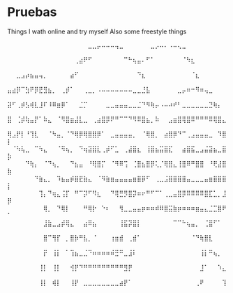 # Pruebas
Things I wath online and try myself
Also some freestyle things

⠀⠀⠀⠀⠀⠀⠀⠀⠀⠀⠀⠀⠀⠀⠀⠀⠀⠀⣀⣀⡤⠤⠤⠤⢤⣀⠀⠀⠀⠀⠀⠀⣀⡠⠤⠄⠠⠤⢄⣀⠀⠀⠀⠀⠀⠀⠀⠀⠀⠀
⠀⠀⠀⠀⠀⠀⠀⠀⠀⠀⠀⠀⠀⠀⠀⢀⣴⠟⠋⠀⠀⠀⠀⠀⠀⠀⠉⠓⢦⣤⠄⠋⠁⠀⠀⠀⠀⠀⠀⠈⠳⣆⠀⠀⠀⠀⠀⠀⠀⠀
⠀⠀⣀⣠⡴⣦⣤⢤⡀⠀⠀⠀⠀⠀⣴⠋⠀⠀⠀⠀⠀⠀⠀⠀⠀⠀⠀⠀⠀⠙⣆⠀⠀⠀⠀⠀⠀⠀⠀⠀⠀⠈⣆⠀⠀⠀⠀⠀⠀⠀
⣤⣴⡿⠉⣳⠟⡿⣟⣻⣦⡀⠀⢀⡾⠁⠀⠀⢀⣀⡀⠠⠤⠤⠤⠤⠤⠤⠤⣀⣀⣘⣧⠀⠀⠀⠀⠀⠀⣀⡤⠶⠒⠻⠶⢤⣀⠀⠀⠀⠀
⣽⠋⢀⡾⣣⢾⣇⣸⠏⠸⠿⣶⡿⠁⠀⠀⣈⡉⠀⠀⠀⠀⣀⣀⣤⣤⣤⣀⣀⣈⠙⠻⢷⡤⠠⠤⠴⠞⠃⣀⣀⣀⣀⣀⣀⣙⢷⡄⠀⠀
⣿⠀⢈⡾⢷⣤⡟⠁⠷⣄⠀⠈⠻⣿⣶⣼⣇⣀⠀⢀⣴⣿⡿⠟⠛⠉⠉⠙⠻⠿⣿⣦⡀⠷⠀⠀⣠⣶⣿⢿⣿⠿⠛⠛⠛⠿⢿⣿⣄⠀
⢿⣠⡟⡇⠘⢹⣇⠀⠀⠈⠳⣤⡀⠈⠙⢿⡿⢿⣿⣿⡿⠁⠀⣀⣤⣤⣤⣤⡀⠀⠈⢿⣿⡀⠀⣴⣿⡿⠙⠉⢀⣠⣤⣤⣤⣀⠀⠹⣿⡇
⠀⠈⠳⢧⣀⠀⠉⠳⣄⠀⠀⠈⠻⢦⡀⠀⠙⢶⣽⣿⣇⢀⡾⠋⣁⠀⢀⣼⣿⣆⠀⢸⣿⣦⣭⣿⣏⠀⠀⣴⣿⣯⣀⣠⣬⣽⣦⣀⣿⡷
⠀⠀⠀⠀⠙⢷⡄⠀⠈⠙⢦⡀⠀⠀⠙⣦⣤⠀⠘⢿⣿⡍⠀⠈⠻⠿⢩⠀⢈⣿⣦⣿⡿⢅⡈⢿⣿⣄⢸⣿⠿⠛⣿⣿⠀⠘⢟⣼⣿⣷
⠀⠀⠀⠀⠀⠀⠙⣷⣄⡀⠀⠹⣦⣤⡾⣿⣟⣷⣄⠀⠈⠻⣷⣶⣤⣤⣤⣤⣶⣿⡿⠋⠀⢀⣀⣨⣿⣿⣿⣿⣤⣀⣀⣀⣤⣶⣿⣿⣿⡇
⠀⠀⠀⠀⠀⠀⠀⢹⡄⠙⢶⣄⢨⡏⠀⠛⠉⡽⠋⠻⣆⠀⠀⠙⢿⣛⡻⣿⡽⠶⠖⠛⠋⠉⠁⢀⣀⣤⣿⡿⠿⠿⠿⠿⣿⣏⣁⡀⣸⡿
⠀⠀⠀⠀⠀⠀⠀⠀⢿⡀⠀⠙⢿⡇⠀⠀⠀⠛⢿⡗⠀⠑⠆⠀⠀⢻⣀⣀⣤⣤⡶⠶⠶⠾⠿⣿⣭⣷⡶⠶⠶⠶⣶⣤⣄⣈⣉⣿⠟⠁
⠀⠀⠀⠀⠀⠀⠀⠀⣸⣷⣀⣠⡾⢿⣄⠀⠀⣴⠿⣦⠀⠀⠀⠀⠀⢸⣯⡽⣿⡇⠀⠀⠀⠀⠀⠀⠀⠉⠉⠓⢦⣤⡀⠀⢈⣿⠋⠁⠀⠀
⠀⠀⠀⠀⠀⠀⠀⠀⣿⠉⢻⡏⠀⡀⣿⡷⠛⣧⡀⠈⠀⠀⠀⢰⣶⣾⠀⢀⣾⠁⠀⠀⠀⠀⠀⠀⠀⠀⠀⠀⠀⠈⠙⢷⣿⣇⠀⠀⠀⠀
⠀⠀⠀⠀⠀⠀⠀⠀⡟⠀⢸⡇⠀⠁⢹⣦⣀⣈⠙⠶⠶⠶⠶⠾⣛⠛⣀⣸⠇⠀⠀⠀⠀⠀⠀⠀⠀⠀⠀⠀⠀⠀⠀⢸⡇⠛⢦⡀⠀⠀
⠀⠀⠀⠀⠀⠀⠀⢸⡇⠀⢸⡇⠀⠀⢺⡟⠙⠛⠛⠛⠛⠛⠛⠛⠛⠛⣻⡟⠀⠀⠀⠀⠀⠀⠀⠀⠀⠀⠀⠀⠀⠀⠀⣸⠁⠀⠀⠱⣄⠀
⠀⠀⠀⠀⠀⠀⠀⢸⡇⠀⢾⡇⠀⠀⢸⡟⠀⣀⣀⣀⣀⣀⣀⣀⣀⣴⡟⠁⠀⠀⠀⠀⠀⠀⠀⠀⠀⠀⠀⠀⠀⠀⢀⠟⠀⠀⠀⠀⢹⠀

